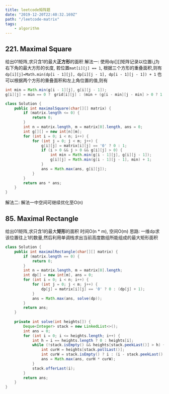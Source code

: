 ```yaml
---
title: leetcode矩阵题
date: "2019-12-20T22:40:32.169Z"
path: "/leetcode-matrix"
tags:
    - algorithm
---
```


## 221. Maximal Square
给出01矩阵,求只含1的最大**正方形**的面积
解法一:
使用dp[][]矩阵记录以位置i,j为右下角的最大方形的长度,
若位置`mat[i][j] == 1`, 根据三个方形的重叠面积,则有
`dp[i][j]=Math.min(dp[i - 1][j], dp[i][j - 1], dp[i - 1][j - 1]) + 1`
也可以根据两个方形的重叠面积和左上角位置的值,则有
```java
int min = Math.min(g[i - 1][j], g[i][j - 1]);　
g[i][j] = min == 0 ?　grid[i][j] : (min + (g[i - min][j - min] > 0 ? 1 : 0));
```
```java
class Solution {
    public int maximalSquare(char[][] matrix) {
        if (matrix.length <= 0) {
            return 0;
        }
        int n = matrix.length, m = matrix[0].length, ans = 0;
        int g[][] = new int[n][m];
        for (int i = 0; i < n; i++) {
            for (int j = 0; j < m; j++) {
                g[i][j] = matrix[i][j] == '0' ? 0 : 1;
                if (i > 0 && j > 0 && g[i][j] > 0) {
                    int min = Math.min(g[i - 1][j], g[i][j - 1]);
                    g[i][j] = Math.min(g[i - 1][j - 1], min) + 1;
                }
                ans = Math.max(ans, g[i][j]);
            }
        }
        return ans * ans;
    }
}
```

解法二:
解法一中空间可继续优化至O(n)

## 85. Maximal Rectangle
给出01矩阵,求只含1的最大**矩形**的面积
时间O(n * m), 空间O(m)
思路: 一维dp求该位置往上1的数量,然后利用单调栈求出当前高度数组所能组成的最大矩形面积
```java
class Solution {
    public int maximalRectangle(char[][] matrix) {
        if (matrix.length == 0) {
            return 0;
        }
        int n = matrix.length, m = matrix[0].length;
        int dp[] = new int[m], ans = 0;
        for (int i = 0; i < n; i++) {
            for (int j = 0; j < m; j++) {
                dp[j] = matrix[i][j] == '0' ? 0 : (dp[j] + 1);
            }
            ans = Math.max(ans, solve(dp));
        }
        return ans;
    }
    
    private int solve(int heights[]) {
        Deque<Integer> stack = new LinkedList<>();
        int ans = 0;
        for (int i = 0; i <= heights.length; i++) {
            int h = i == heights.length ? 0 : heights[i];
            while (!stack.isEmpty() && heights[stack.peekLast()] > h) {
                int curH = heights[stack.pollLast()];
                int curW = stack.isEmpty() ? i : (i - stack.peekLast() - 1);
                ans = Math.max(ans, curH * curW);
            }
            stack.offerLast(i);
        }
        return ans;
    }
}
```
